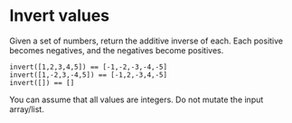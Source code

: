 # Invert values

Given a set of numbers, return the additive inverse of each. Each positive becomes negatives, and the negatives become positives.

    invert([1,2,3,4,5]) == [-1,-2,-3,-4,-5]
    invert([1,-2,3,-4,5]) == [-1,2,-3,4,-5]
    invert([]) == []

You can assume that all values are integers. Do not mutate the input array/list.
